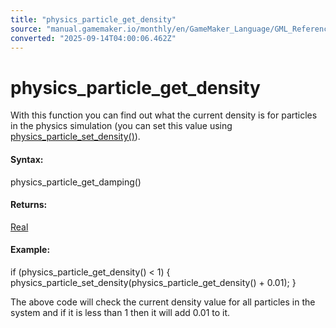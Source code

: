 ```yaml
---
title: "physics_particle_get_density"
source: "manual.gamemaker.io/monthly/en/GameMaker_Language/GML_Reference/Physics/Soft_Body_Particles/physics_particle_get_density.htm"
converted: "2025-09-14T04:00:06.462Z"
---
```


# physics\_particle\_get\_density

With this function you can find out what the current density is for particles in the physics simulation (you can set this value using [physics\_particle\_set\_density()](physics_particle_set_density.md)).

#### Syntax:

physics\_particle\_get\_damping()

#### Returns:

[Real](../../../GML_Overview/Data_Types.md)

#### Example:

if (physics\_particle\_get\_density() < 1)
{
    physics\_particle\_set\_density(physics\_particle\_get\_density() + 0.01);
}

The above code will check the current density value for all particles in the system and if it is less than 1 then it will add 0.01 to it.
